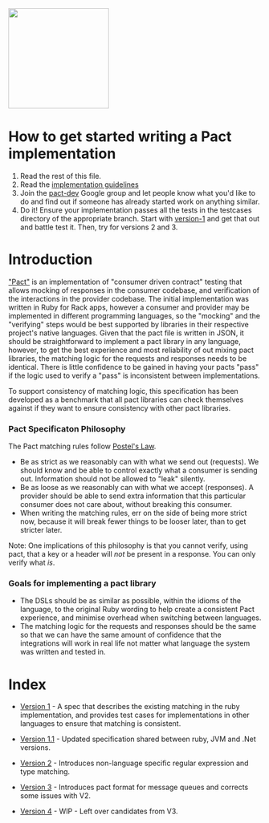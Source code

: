 <img src="https://github.com/pact-foundation/pact-logo/blob/master/media/logo-black.png" width="200">

# How to get started writing a Pact implementation
1. Read the rest of this file.
2. Read the [implementation guidelines](/implementation-guidelines/README.md)
3. Join the [pact-dev](https://groups.google.com/forum/#!forum/pact-dev) Google group and let people know what you'd like to do and find out if someone has already started work on anything similar.
4. Do it! Ensure your implementation passes all the tests in the testcases directory of the appropriate branch. Start with [version-1](https://github.com/pact-foundation/pact-specification/tree/version-1/testcases) and get that out and battle test it. Then, try for versions 2 and 3.

# Introduction

["Pact"](https://github.com/pact-foundation/pact) is an implementation of "consumer driven contract" testing that allows mocking of responses in the consumer codebase, and verification of the interactions in the provider codebase. The initial implementation was written in Ruby for Rack apps, however a consumer and provider may be implemented in different programming languages, so the "mocking" and the "verifying" steps would be best supported by libraries in their respective project's native languages. Given that the pact file is written in JSON, it should be straightforward to implement a pact library in any language, however, to get the best experience and most reliability of out mixing pact libraries, the matching logic for the requests and responses needs to be identical. There is little confidence to be gained in having your pacts "pass" if the logic used to verify a "pass" is inconsistent between implementations.

To support consistency of matching logic, this specification has been developed as a benchmark that all pact libraries can check themselves against if they want to ensure consistency with other pact libraries.

### Pact Specificaton Philosophy

The Pact matching rules follow [Postel's Law][postel].

* Be as strict as we reasonably can with what we send out (requests). We should know and be able to control exactly what a consumer is sending out. Information should not be allowed to "leak" silently.
* Be as loose as we reasonably can with what we accept (responses). A provider should be able to send extra information that this particular consumer does not care about, without breaking this consumer.
* When writing the matching rules, err on the side of being more strict now, because it will break fewer things to be looser later, than to get stricter later.

Note: One implications of this philosophy is that you cannot verify, using pact, that a key or a header will _not_ be present in a response. You can only verify what _is_.

### Goals for implementing a pact library
* The DSLs should be as similar as possible, within the idioms of the language, to the original Ruby wording to help create a consistent Pact experience, and minimise overhead when switching between languages.
* The matching logic for the requests and responses should be the same so that we can have the same amount of confidence that the integrations will work in real life not matter what language the system was written and tested in.


# Index

* [Version 1](https://github.com/pact-foundation/pact-specification/tree/version-1) - A spec that describes the existing matching in the ruby implementation, and provides test cases for implementations in other languages to ensure that matching is consistent.

* [Version 1.1](https://github.com/pact-foundation/pact-specification/tree/version-1.1) - Updated specification shared between ruby, JVM and .Net versions.

* [Version 2](https://github.com/pact-foundation/pact-specification/tree/version-2) - Introduces non-language specific regular expression and type matching.

* [Version 3](https://github.com/pact-foundation/pact-specification/tree/version-3) - Introduces pact format for message queues and corrects some issues with V2.

* [Version 4](https://github.com/pact-foundation/pact-specification/tree/version-4) - WIP - Left over candidates from V3.

[postel]: http://en.wikipedia.org/wiki/Jon_Postel#Postel.27s_Law
